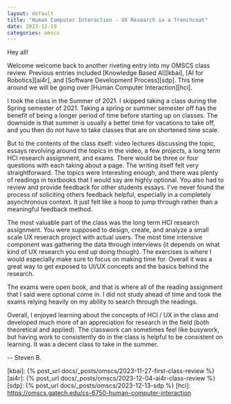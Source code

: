 ```yaml
---
layout: default
title: "Human Computer Interaction - UX Research in a Trenchcoat"
date: 2023-12-19
categories: omscs
---
```


Hey all!

Welcome welcome back to another riveting entry into my OMSCS class review. Previous entries included [Knowledge Based AI][kbai], [AI for Robotics][ai4r], and [Software Development Process][sdp]. This time around we will be going over [Human Computer Interaction][hci].

I took the class in the Summer of 2021. I skipped taking a class during the Spring semester of 2021. Taking a spring or summer semester off has the benefit of being a longer period of time before starting up on classes. The downside is that summer is usually a better time for vacations to take off, and you then do not have to take classes that are on shortened time scale.

But to the contents of the class itself: video lectures discussing the topic, essays revolving around the topics in the video, a few projects, a long term HCI research assignment, and exams. There would be three or four questions with each taking about a page. The writing itself felt very straightforward. The topics were interesting enough, and there was plenty of readings in textbooks that I would say are highly optional. You also had to review and provide feedback for other students essays. I've never found the process of soliciting others feedback helpful, especially in a completely asynchronous context. It just felt like a hoop to jump through rather than a meaningful feedback method.

The most valuable part of the class was the long term HCI research assignment. You were supposed to design, create, and analyze a small scale UX reserach project with actual users. The most time intensive component was gathering the data through interviews (it depends on what kind of UX research you end up doing though). The exercises is where I would especially make sure to focus on making time for. Overall it was a great way to get exposed to UI/UX concepts and the basics behind the research.

The exams were open book, and that is where all of the reading assignment that I said were optional come in. I did not study ahead of time and took the exams relying heavily on my ability to search through the readings.

Overall, I enjoyed learning about the concepts of HCI / UX in the class and developed much more of an appreciation for research in the field (both theoretical and applied). The classwork can sometimes feel like busywork, but having work to consistently do in the class is helpful to be consistent on learning. It was a decent class to take in the summer.

-- Steven B.

[omscs-info]: https://omscs.gatech.edu/program-information
[kbai]: {% post_url docs/_posts/omscs/2023-11-27-first-class-review %}
[ai4r]: {% post_url docs/_posts/omscs/2023-12-04-ai4r-class-review %}
[sdp]: {% post_url docs/_posts/omscs/2023-12-13-sdp %}
[hci]: https://omscs.gatech.edu/cs-6750-human-computer-interaction